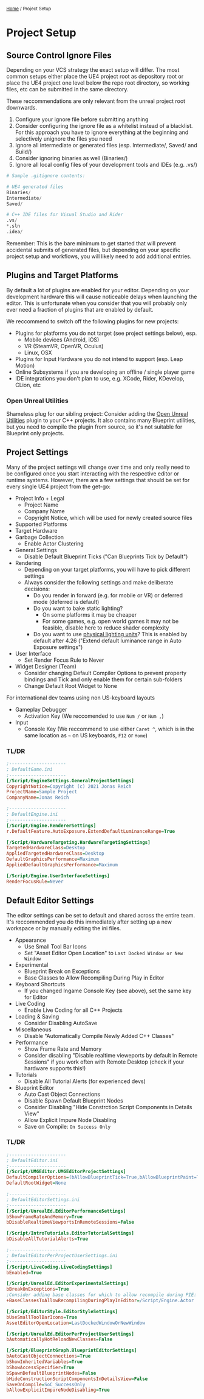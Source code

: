 <sub>[Home](../README.md) / Project Setup </sub>

# Project Setup

## Source Control Ignore Files

Depending on your VCS strategy the exact setup will differ.
The most common setups either place the UE4 project root as depository root or place the UE4 project one level below the repo root directory, so working files, etc can be submitted in the same directory.

These reccommendations are only relevant from the unreal project root downwards.

1. Configure your ignore file before submitting anything
1. Consider configuring the ignore file as a whitelist instead of a blacklist. For this approach you have to ignore everything at the beginning and selectively unignore the files you need
1. Ignore all intermediate or generated files (esp. Intermediate/, Saved/ and Build/)
1. Consider ignoring binaries as well (Binaries/)
1. Ignore all local config files of your development tools and IDEs (e.g. .vs/)

```python
# Sample .gitignore contents:

# UE4 generated files
Binaries/
Intermediate/
Saved/

# C++ IDE files for Visual Studio and Rider
.vs/
*.sln
.idea/
```

Remember: This is the bare minimum to get started that will prevent accidental submits of generated files, but depending on your specific project setup and workflows, you will likely need to add additional entries.

## Plugins and Target Platforms

By default a lot of plugins are enabled for your editor. Depending on your development hardware this will cause noticeable delays when launching the editor. This is unfortunate when you consider that you will probably only ever need a fraction of plugins that are enabled by default.

We reccommend to switch off the following plugins for new projects:

* Plugins for platforms you do not target (see project settings below), esp.
    * Mobile devices (Android, iOS)
    * VR (SteamVR, OpenVR, Oculus)
    * Linux, OSX
* Plugins for Input Hardware you do not intend to support (esp. Leap Motion)
* Online Subsystems if you are developing an offline / single player game
* IDE integrations you don't plan to use, e.g. XCode, Rider, KDevelop, CLion, etc

### Open Unreal Utilities

Shameless plug for our sibling project: Consider adding the [Open Unreal Utilities](https://github.com/JonasReich/OpenUnrealUtilities) plugin to your C++ projects. It also contains many Blueprint utilities, but you need to compile the plugin from source, so it's not suitable for Blueprint only projects.

## Project Settings

Many of the project settings will change over time and only really need to be configured once you start interacting with the respective editor or runtime systems. However, there are a few settings that should be set for every single UE4 project from the get-go:

* Project Info + Legal
    * Project Name
    * Company Name
    * Copyright Notice, which will be used for newly created source files
* Supported Platforms
* Target Hardware
* Garbage Collection
    * Enable Actor Clustering
* General Settings
    * Disable Default Blueprint Ticks ("Can Blueprints Tick by Default")
* Rendering
    * Depending on your target platforms, you will have to pick different settings
    * Always consider the following settings and make deliberate decisions:
        * Do you render in forward (e.g. for mobile or VR) or deferred mode (deferred is default)
        * Do you want to bake static lighting?
            * On some platforms it may be cheaper
            * For some games, e.g. open world games it may not be feasible, disable here to reduce shader complexity
        * Do you want to use [physical lighting units](https://docs.unrealengine.com/en-US/BuildingWorlds/LightingAndShadows/PhysicalLightUnits/index.html)? This is enabled by default after 4.26 ("Extend default luminance range in Auto Exposure settings")
* User Interface
    * Set Render Focus Rule to Never
* Widget Designer (Team)
    * Consider changing Default Compiler Options to prevent property bindings and Tick and only enable them for certain sub-folders
    * Change Default Root Widget to None

For international dev teams using non US-keyboard layouts
* Gameplay Debugger
    * Activation Key (We reccomended to use ``Num /`` or ``Num ,``)
* Input
    * Console Key (We reccommend to use either ``Caret ^``, which is in the same location as ``~`` on US keyboards, ``F12`` or ``Home``)

### TL/DR

```ini
;---------------------
; DefaultGame.ini
;---------------------
[/Script/EngineSettings.GeneralProjectSettings]
CopyrightNotice=Copyright (c) 2021 Jonas Reich
ProjectName=Sample Project
CompanyName=Jonas Reich

;---------------------
; DefaultEngine.ini
;---------------------
[/Script/Engine.RendererSettings]
r.DefaultFeature.AutoExposure.ExtendDefaultLuminanceRange=True

[/Script/HardwareTargeting.HardwareTargetingSettings]
TargetedHardwareClass=Desktop
AppliedTargetedHardwareClass=Desktop
DefaultGraphicsPerformance=Maximum
AppliedDefaultGraphicsPerformance=Maximum

[/Script/Engine.UserInterfaceSettings]
RenderFocusRule=Never
```

## Default Editor Settings

The editor settings can be set to default and shared across the entire team. It's reccommended you do this immediately after setting up a new workspace or by manually editing the ini files.

* Appearance
    * Use Small Tool Bar Icons
    * Set "Asset Editor Open Location" to ``Last Docked Window or New Window``
* Experimental
    * Blueprint Break on Exceptions
    * Base Classes to Allow Recompiling During Play in Editor
* Keyboard Shortcuts
    * If you changed Ingame Console Key (see above), set the same key for Editor
* Live Coding
    * Enable Live Coding for all C++ Projects
* Loading & Saving
    * Consider Disabling AutoSave
* Miscellaneous
    * Disable "Automatically Compile Newly Added C++ Classes"
* Performance
    * Show Frame Rate and Memory
    * Consider disabling "Disable realtime vieweports by default in Remote Sessions" if you work often with Remote Desktop (check if your hardware supports this!)
* Tutorials
    * Disable All Tutorial Alerts (for experienced devs)
* Blueprint Editor
    * Auto Cast Object Connections
    * Disable Spawn Default Blueprint Nodes
    * Consider Disabling "Hide Constrction Script Components in Details View"
    * Allow Explicit Impure Node Disabling
    * Save on Compile: ``On Success Only``

### TL/DR

```ini
;---------------------
; DefaultEditor.ini
;---------------------
[/Script/UMGEditor.UMGEditorProjectSettings]
DefaultCompilerOptions=(bAllowBlueprintTick=True,bAllowBlueprintPaint=True,PropertyBindingRule=PreventAndWarn,Rules=(None))
DefaultRootWidget=None

;---------------------
; DefaultEditorSettings.ini
;---------------------
[/Script/UnrealEd.EditorPerformanceSettings]
bShowFrameRateAndMemory=True
bDisableRealtimeViewportsInRemoteSessions=False

[/Script/IntroTutorials.EditorTutorialSettings]
bDisableAllTutorialAlerts=True

;---------------------
; DefaultEditorPerProjectUserSettings.ini
;---------------------
[/Script/LiveCoding.LiveCodingSettings]
bEnabled=True

[/Script/UnrealEd.EditorExperimentalSettings]
bBreakOnExceptions=True
;Consider adding base classes for which to allow recompile during PIE:
+BaseClassesToAllowRecompilingDuringPlayInEditor=/Script/Engine.Actor

[/Script/EditorStyle.EditorStyleSettings]
bUseSmallToolBarIcons=True
AssetEditorOpenLocation=LastDockedWindowOrNewWindow

[/Script/UnrealEd.EditorPerProjectUserSettings]
bAutomaticallyHotReloadNewClasses=False

[/Script/BlueprintGraph.BlueprintEditorSettings]
bAutoCastObjectConnections=True
bShowInheritedVariables=True
bShowAccessSpecifier=True
bSpawnDefaultBlueprintNodes=False
bHideConstructionScriptComponentsInDetailsView=False
SaveOnCompile=SoC_SuccessOnly
bAllowExplicitImpureNodeDisabling=True
```

